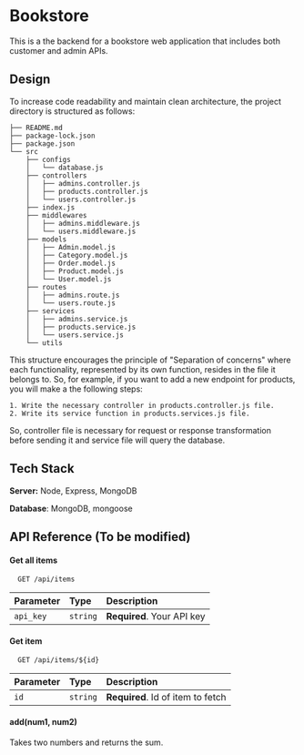 
# Bookstore

This is a the backend for a bookstore web application that includes both customer and admin APIs.



## Design

To increase code readability and maintain clean architecture, the project directory is structured as follows:
```
├── README.md
├── package-lock.json
├── package.json
└── src
    ├── configs
    │   └── database.js
    ├── controllers
    │   ├── admins.controller.js
    │   ├── products.controller.js
    │   └── users.controller.js
    ├── index.js
    ├── middlewares
    │   ├── admins.middleware.js
    │   └── users.middleware.js
    ├── models
    │   ├── Admin.model.js
    │   ├── Category.model.js
    │   ├── Order.model.js
    │   ├── Product.model.js
    │   └── User.model.js
    ├── routes
    │   ├── admins.route.js
    │   └── users.route.js
    ├── services
    │   ├── admins.service.js
    │   ├── products.service.js
    │   └── users.service.js
    └── utils
```
This structure encourages the principle of "Separation of concerns" where each functionality, represented by its own function, resides in the file it belongs to. So, for example, if you want to add a new endpoint for products, you will make a the following steps:

    1. Write the necessary controller in products.controller.js file.
    2. Write its service function in products.services.js file.
So, controller file is necessary for request or response transformation before sending it and service file will query the database.
## Tech Stack

**Server:** Node, Express, MongoDB

**Database**: MongoDB, mongoose


## API Reference (To be modified)

#### Get all items

```
  GET /api/items
```

| Parameter | Type     | Description                |
| :-------- | :------- | :------------------------- |
| `api_key` | `string` | **Required**. Your API key |

#### Get item

```
  GET /api/items/${id}
```

| Parameter | Type     | Description                       |
| :-------- | :------- | :-------------------------------- |
| `id`      | `string` | **Required**. Id of item to fetch |

#### add(num1, num2)

Takes two numbers and returns the sum.


